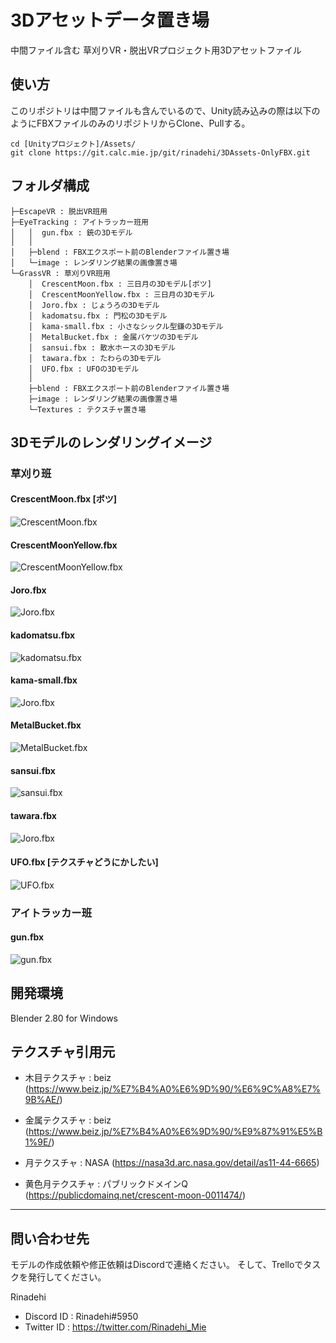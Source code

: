3Dアセットデータ置き場
====

中間ファイル含む 草刈りVR・脱出VRプロジェクト用3Dアセットファイル


## 使い方

このリポジトリは中間ファイルも含んでいるので、Unity読み込みの際は以下のようにFBXファイルのみのリポジトリからClone、Pullする。

```
cd [Unityプロジェクト]/Assets/
git clone https://git.calc.mie.jp/git/rinadehi/3DAssets-OnlyFBX.git
```



## フォルダ構成

```
├─EscapeVR : 脱出VR班用
├─EyeTracking : アイトラッカー班用
│   │  gun.fbx : 銃の3Dモデル
│   │
│   ├─blend : FBXエクスポート前のBlenderファイル置き場
│   └─image : レンダリング結果の画像置き場
└─GrassVR : 草刈りVR班用
    │  CrescentMoon.fbx : 三日月の3Dモデル[ボツ]
    │  CrescentMoonYellow.fbx : 三日月の3Dモデル   
    │  Joro.fbx : じょうろの3Dモデル
    │  kadomatsu.fbx : 門松の3Dモデル
    │  kama-small.fbx : 小さなシックル型鎌の3Dモデル
    │  MetalBucket.fbx : 金属バケツの3Dモデル
    │  sansui.fbx : 散水ホースの3Dモデル
    │  tawara.fbx : たわらの3Dモデル
    │  UFO.fbx : UFOの3Dモデル
    │
    ├─blend : FBXエクスポート前のBlenderファイル置き場
    ├─image : レンダリング結果の画像置き場
    └─Textures : テクスチャ置き場
```

## 3Dモデルのレンダリングイメージ

### 草刈り班

#### CrescentMoon.fbx [ボツ]
![CrescentMoon.fbx](GrassVR/image/CrescentMoon.png)

#### CrescentMoonYellow.fbx
![CrescentMoonYellow.fbx](GrassVR/image/CrescentMoonYellow.png)

#### Joro.fbx
![Joro.fbx](GrassVR/image/Joro.png)

#### kadomatsu.fbx
![kadomatsu.fbx](GrassVR/image/kadomatsu.png)

#### kama-small.fbx
![Joro.fbx](GrassVR/image/kama-small.png)

#### MetalBucket.fbx
![MetalBucket.fbx](GrassVR/image/MetalBucket.png)

#### sansui.fbx
![sansui.fbx](GrassVR/image/sansui.png)

#### tawara.fbx
![Joro.fbx](GrassVR/image/tawara.png)

#### UFO.fbx [テクスチャどうにかしたい]
![UFO.fbx](GrassVR/image/UFO.png)


### アイトラッカー班

#### gun.fbx
![gun.fbx](EyeTracking/image/gun.png)

## 開発環境

Blender 2.80 for Windows

## テクスチャ引用元

* 木目テクスチャ : beiz (https://www.beiz.jp/%E7%B4%A0%E6%9D%90/%E6%9C%A8%E7%9B%AE/)

* 金属テクスチャ : beiz (https://www.beiz.jp/%E7%B4%A0%E6%9D%90/%E9%87%91%E5%B1%9E/)

* 月テクスチャ : NASA (https://nasa3d.arc.nasa.gov/detail/as11-44-6665)

* 黄色月テクスチャ : パブリックドメインQ (https://publicdomainq.net/crescent-moon-0011474/)

---


## 問い合わせ先

モデルの作成依頼や修正依頼はDiscordで連絡ください。
そして、Trelloでタスクを発行してください。

Rinadehi
* Discord ID : Rinadehi#5950
* Twitter ID : https://twitter.com/Rinadehi_Mie